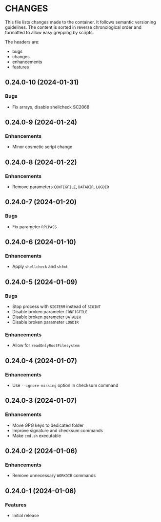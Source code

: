 # CHANGES

This file lists changes made to the container. It follows semantic versioning
guidelines. The content is sorted in reverse chronological order and formatted
to allow easy grepping by scripts.

The headers are:
- bugs
- changes
- enhancements
- features

## 0.24.0-10 (2024-01-31)

### Bugs

- Fix arrays, disable shellcheck SC2068

## 0.24.0-9 (2024-01-24)

### Enhancements

- Minor cosmetic script change

## 0.24.0-8 (2024-01-22)

### Enhancements

- Remove parameters `CONFIGFILE`, `DATADIR`, `LOGDIR`

## 0.24.0-7 (2024-01-20)

### Bugs

- Fix parameter `RPCPASS`

## 0.24.0-6 (2024-01-10)

### Enhancements

- Apply `shellcheck` and `shfmt`

## 0.24.0-5 (2024-01-09)

### Bugs

- Stop process with `SIGTERM` instead of `SIGINT`
- Disable broken parameter `CONFIGFILE`
- Disable broken parameter `DATADIR`
- Disable broken parameter `LOGDIR`

### Enhancements

- Allow for `readOnlyRootFilesystem`

## 0.24.0-4 (2024-01-07)

### Enhancements

- Use `--ignore-missing` option in checksum command

## 0.24.0-3 (2024-01-07)

### Enhancements

- Move GPG keys to dedicated folder
- Improve signature and checksum commands
- Make `cmd.sh` executable

## 0.24.0-2 (2024-01-06)

### Enhancements

- Remove unnecessary `WORKDIR` commands

## 0.24.0-1 (2024-01-06)

### Features

- Initial release

